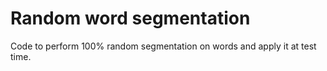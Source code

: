 # Random word segmentation 

Code to perform 100% random segmentation on words and apply it at test time.
